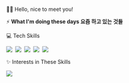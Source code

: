 👋🏻 Hello, nice to meet you!

⚡️ **What I'm doing these days 요즘 하고 있는 것들**

💻 Tech Skills
<p>
    <img src="https://img.shields.io/badge/HTML-E34F26?style=flat-square&logo=html5&logoColor=white"/></a>&nbsp 
    <img src="https://img.shields.io/badge/CSS-1572B6?style=flat-square&logo=css3&logoColor=white"/></a>&nbsp 
    <img src="https://img.shields.io/badge/Javascript-ffb13b?style=flat-square&logo=javascript&logoColor=white"/></a>&nbsp 
    <img src="https://img.shields.io/badge/React-61DAFB?style=flat-square&logo=react&logoColor=white"/></a>&nbsp 
    <img src="https://img.shields.io/badge/Nextjs-000000?style=flat-square&logo=nextdotjs&logoColor="black"/></a>&nbsp    
  <br>
</p>


✨ Interests in These Skills
<p>
  <img src="https://img.shields.io/badge/Node.js-339933?style=flat-square&logo=Node.js&logoColor=white"/></a>&nbsp 
</p>
